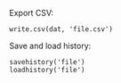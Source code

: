 Export CSV:

    write.csv(dat, 'file.csv')

Save and load history:

    savehistory('file')
    loadhistory('file')
